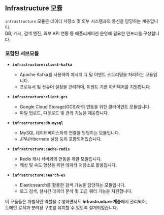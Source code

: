 ## Infrastructure 모듈

`infrastructure` 모듈은 데이터 저장소 및 외부 시스템과의 통신을 담당하는 계층입니다.  
DB, 캐시, 검색 엔진, 외부 API 연동 등 애플리케이션 운영에 필요한 인프라를 구성합니다.

### 포함된 서브모듈

- **`infrastructure:client-kafka`**  
  - Apache Kafka를 사용하여 메시지 큐 및 이벤트 스트리밍을 처리하는 모듈입니다.  
  - 프로듀서 및 컨슈머 설정을 관리하며, 이벤트 기반 아키텍처를 지원합니다.

- **`infrastructure:client-gcs`**  
  - Google Cloud Storage(GCS)와의 연동을 위한 클라이언트 모듈입니다.  
  - 파일 업로드, 다운로드 및 관리 기능을 제공합니다.

- **`infrastructure:db-mysql`**  
  - MySQL 데이터베이스와의 연결을 담당하는 모듈입니다.  
  - JPA/Hibernate 설정 등이 포함되어있습니다.

- **`infrastructure:cache-redis`**  
  - Redis 캐시 서버와의 연동을 위한 모듈입니다.  
  - 캐싱 및 속도 향상을 위한 데이터 저장소로 활용됩니다.

- **`infrastructure:search-es`**  
  - Elasticsearch를 활용한 검색 기능을 담당하는 모듈입니다.  
  - 로그 검색, 실시간 데이터 분석 및 고급 쿼리 기능을 지원합니다.

이 모듈들은 개별적인 역할을 수행하면서도 **Infrastructure 계층**에서 관리되어,  
도메인 로직과 분리된 구조를 유지할 수 있도록 설계되었습니다.
